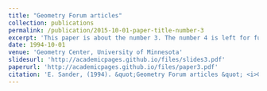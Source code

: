 ```yaml
---
title: "Geometry Forum articles"
collection: publications
permalink: /publication/2015-10-01-paper-title-number-3
excerpt: 'This paper is about the number 3. The number 4 is left for future work.'
date: 1994-10-01
venue: 'Geometry Center, University of Minnesota'
slidesurl: 'http://academicpages.github.io/files/slides3.pdf'
paperurl: 'http://academicpages.github.io/files/paper3.pdf'
citation: 'E. Sander, (1994). &quot;Geometry Forum articles &quot; <i>Geometry Center, University of Minnesota</i> Report GCG69.'
---
```


